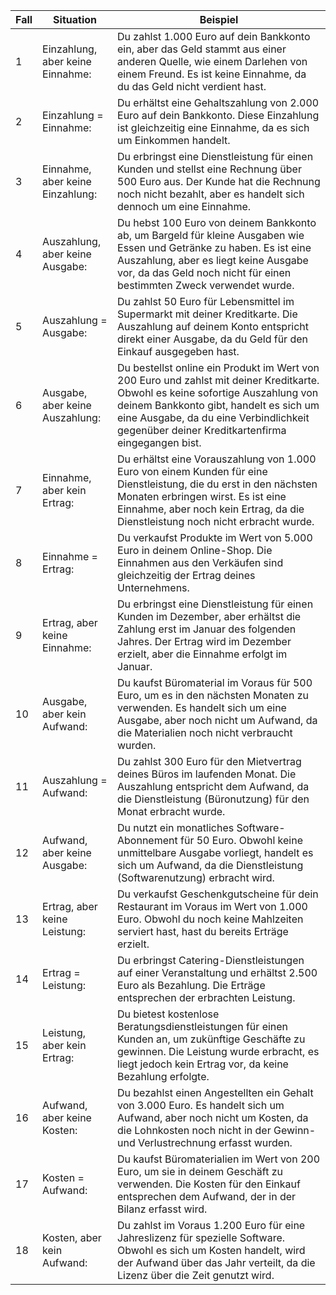 
| Fall | Situation                        | Beispiel                                                                                                                                                                                                                                                                 |
| ---- | -------------------------------- | ------------------------------------------------------------------------------------------------------------------------------------------------------------------------------------------------------------------------------------------------------------------------ |
| 1    | Einzahlung, aber keine Einnahme: | Du zahlst 1.000 Euro auf dein Bankkonto ein, aber das Geld stammt aus einer anderen Quelle, wie einem Darlehen von einem Freund. Es ist keine Einnahme, da du das Geld nicht verdient hast.                                                                              |
| 2    | Einzahlung = Einnahme:           | Du erhältst eine Gehaltszahlung von 2.000 Euro auf dein Bankkonto. Diese Einzahlung ist gleichzeitig eine Einnahme, da es sich um Einkommen handelt.                                                                                                                     |
| 3    | Einnahme, aber keine Einzahlung: | Du erbringst eine Dienstleistung für einen Kunden und stellst eine Rechnung über 500 Euro aus. Der Kunde hat die Rechnung noch nicht bezahlt, aber es handelt sich dennoch um eine Einnahme.                                                                             |
| 4    | Auszahlung, aber keine Ausgabe:  | Du hebst 100 Euro von deinem Bankkonto ab, um Bargeld für kleine Ausgaben wie Essen und Getränke zu haben. Es ist eine Auszahlung, aber es liegt keine Ausgabe vor, da das Geld noch nicht für einen bestimmten Zweck verwendet wurde.                                   |
| 5    | Auszahlung = Ausgabe:            | Du zahlst 50 Euro für Lebensmittel im Supermarkt mit deiner Kreditkarte. Die Auszahlung auf deinem Konto entspricht direkt einer Ausgabe, da du Geld für den Einkauf ausgegeben hast.                                                                                    |
| 6    | Ausgabe, aber keine Auszahlung:  | Du bestellst online ein Produkt im Wert von 200 Euro und zahlst mit deiner Kreditkarte. Obwohl es keine sofortige Auszahlung von deinem Bankkonto gibt, handelt es sich um eine Ausgabe, da du eine Verbindlichkeit gegenüber deiner Kreditkartenfirma eingegangen bist. |
| 7    | Einnahme, aber kein Ertrag:      | Du erhältst eine Vorauszahlung von 1.000 Euro von einem Kunden für eine Dienstleistung, die du erst in den nächsten Monaten erbringen wirst. Es ist eine Einnahme, aber noch kein Ertrag, da die Dienstleistung noch nicht erbracht wurde.                               |
| 8    | Einnahme = Ertrag:               | Du verkaufst Produkte im Wert von 5.000 Euro in deinem Online-Shop. Die Einnahmen aus den Verkäufen sind gleichzeitig der Ertrag deines Unternehmens.                                                                                                                    |
| 9    | Ertrag, aber keine Einnahme:     | Du erbringst eine Dienstleistung für einen Kunden im Dezember, aber erhältst die Zahlung erst im Januar des folgenden Jahres. Der Ertrag wird im Dezember erzielt, aber die Einnahme erfolgt im Januar.                                                                  |
| 10   | Ausgabe, aber kein Aufwand:      | Du kaufst Büromaterial im Voraus für 500 Euro, um es in den nächsten Monaten zu verwenden. Es handelt sich um eine Ausgabe, aber noch nicht um Aufwand, da die Materialien noch nicht verbraucht wurden.                                                                 |
| 11   | Auszahlung = Aufwand:            | Du zahlst 300 Euro für den Mietvertrag deines Büros im laufenden Monat. Die Auszahlung entspricht dem Aufwand, da die Dienstleistung (Büronutzung) für den Monat erbracht wurde.                                                                                         |
| 12   | Aufwand, aber keine Ausgabe:     | Du nutzt ein monatliches Software-Abonnement für 50 Euro. Obwohl keine unmittelbare Ausgabe vorliegt, handelt es sich um Aufwand, da die Dienstleistung (Softwarenutzung) erbracht wird.                                                                                 |
| 13   | Ertrag, aber keine Leistung:     | Du verkaufst Geschenkgutscheine für dein Restaurant im Voraus im Wert von 1.000 Euro. Obwohl du noch keine Mahlzeiten serviert hast, hast du bereits Erträge erzielt.                                                                                                    |
| 14   | Ertrag = Leistung:               | Du erbringst Catering-Dienstleistungen auf einer Veranstaltung und erhältst 2.500 Euro als Bezahlung. Die Erträge entsprechen der erbrachten Leistung.                                                                                                                   |
| 15   | Leistung, aber kein Ertrag:      | Du bietest kostenlose Beratungsdienstleistungen für einen Kunden an, um zukünftige Geschäfte zu gewinnen. Die Leistung wurde erbracht, es liegt jedoch kein Ertrag vor, da keine Bezahlung erfolgte.                                                                     |
| 16   | Aufwand, aber keine Kosten:      | Du bezahlst einen Angestellten ein Gehalt von 3.000 Euro. Es handelt sich um Aufwand, aber noch nicht um Kosten, da die Lohnkosten noch nicht in der Gewinn- und Verlustrechnung erfasst wurden.                                                                         |
| 17   | Kosten = Aufwand:                | Du kaufst Büromaterialien im Wert von 200 Euro, um sie in deinem Geschäft zu verwenden. Die Kosten für den Einkauf entsprechen dem Aufwand, der in der Bilanz erfasst wird.                                                                                              |
| 18   | Kosten, aber kein Aufwand:       | Du zahlst im Voraus 1.200 Euro für eine Jahreslizenz für spezielle Software. Obwohl es sich um Kosten handelt, wird der Aufwand über das Jahr verteilt, da die Lizenz über die Zeit genutzt wird.                                                                        |
